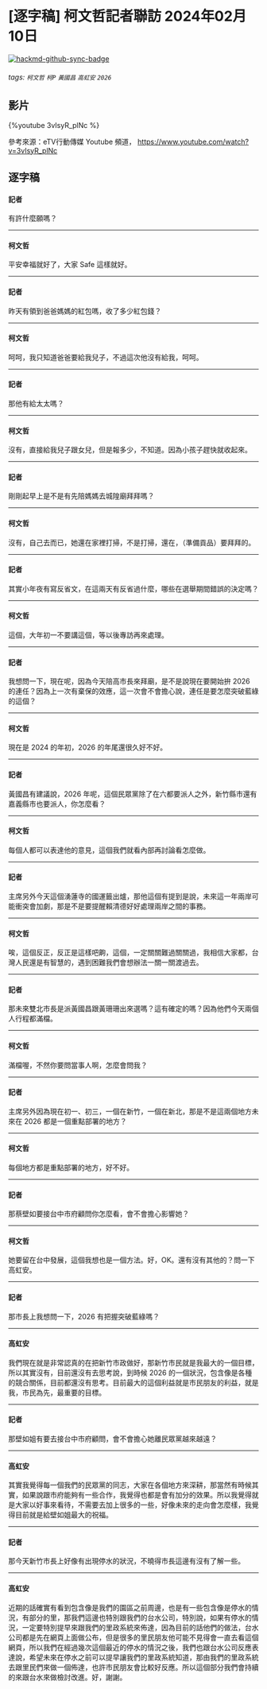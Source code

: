 # [逐字稿] 柯文哲記者聯訪 2024年02月10日

[![hackmd-github-sync-badge](https://hackmd.io/SpKZluZrQVCZrhju36FNtQ/badge)](https://hackmd.io/SpKZluZrQVCZrhju36FNtQ)


###### tags: `柯文哲` `柯P` `黃國昌` `高虹安` `2026`

## 影片

{%youtube 3vIsyR_plNc %}

參考來源：eTV行動傳媒 Youtube 頻道， https://www.youtube.com/watch?v=3vIsyR_plNc

## 逐字稿

#### 記者

有許什麼願嗎？

---

#### 柯文哲

平安幸福就好了，大家 Safe 這樣就好。

---

#### 記者

昨天有領到爸爸媽媽的紅包嗎，收了多少紅包錢？

---

#### 柯文哲

呵呵，我只知道爸爸要給我兒子，不過這次他沒有給我，呵呵。

---

#### 記者

那他有給太太嗎？

---

#### 柯文哲

沒有，直接給我兒子跟女兒，但是報多少，不知道。因為小孩子趕快就收起來。

---

#### 記者

剛剛起早上是不是有先陪媽媽去城隍廟拜拜嗎？

---

#### 柯文哲

沒有，自己去而已，她還在家裡打掃，不是打掃，還在，（準備貢品）要拜拜的。

---

#### 記者

其實小年夜有寫反省文，在這兩天有反省過什麼，哪些在選舉期間錯誤的決定嗎？

---

#### 柯文哲

這個，大年初一不要講這個，等以後專訪再來處理。

---

#### 記者

我想問一下，現在呢，因為今天陪高市長來拜廟，是不是說現在要開始拚 2026 的連任？因為上一次有棄保的效應，這一次會不會擔心說，連任是要怎麼突破藍綠的這個？

---

#### 柯文哲

現在是 2024 的年初，2026 的年尾還很久好不好。

---

#### 記者

黃國昌有建議說，2026 年呢，這個民眾黨除了在六都要派人之外，新竹縣市還有嘉義縣市也要派人，你怎麼看？

---

#### 柯文哲

每個人都可以表達他的意見，這個我們就看內部再討論看怎麼做。

---

#### 記者

主席另外今天這個湧蓮寺的國運籤出爐，那他這個有提到是說，未來這一年兩岸可能衝突會加劇，那是不是要提醒賴清德好好處理兩岸之間的事務。

---

#### 柯文哲

唉，這個反正，反正是這樣吧齁，這個，一定關關難過關關過，我相信大家都，台灣人民還是有智慧的，遇到困難我們會想辦法一關一關渡過去。

---

#### 記者

那未來雙北市長是派黃國昌跟黃珊珊出來選嗎？這有確定的嗎？因為他們今天兩個人行程都滿檔。

---

#### 柯文哲

滿檔喔，不然你要問當事人啊，怎麼會問我？

---

#### 記者

主席另外因為現在初一、初三，一個在新竹，一個在新北，那是不是這兩個地方未來在 2026 都是一個重點部署的地方？

---

#### 柯文哲

每個地方都是重點部署的地方，好不好。

---

#### 記者

那蔡壁如要接台中市府顧問你怎麼看，會不會擔心影響她？

---

#### 柯文哲

她要留在台中發展，這個我想也是一個方法。好，OK。還有沒有其他的？問一下高虹安。

---

#### 記者

那市長上我想問一下，2026 有把握突破藍綠嗎？

---

#### 高虹安

我們現在就是非常認真的在把新竹市政做好，那新竹市民就是我最大的一個目標，所以其實沒有，目前還沒有去思考說，到時候 2026 的一個狀況，包含像是各種的競合關係，目前都還沒有思考。目前最大的這個利益就是市民朋友的利益，就是我，市民為先，最重要的目標。

---

#### 記者

那壁如姐有要去接台中市府顧問，會不會擔心她離民眾黨越來越遠？

---

#### 高虹安

其實我覺得每一個我們的民眾黨的同志，大家在各個地方來深耕，那當然有時候其實，如果說跟市府能夠有一些合作，我覺得也都是會有加分的效果。所以我覺得就是大家以好事來看待，不需要去加上很多的一些，好像未來的走向會怎麼樣，我覺得目前就是給壁如姐最大的祝福。

---

#### 記者

那今天新竹市長上好像有出現停水的狀況，不曉得市長這邊有沒有了解一些。

---

#### 高虹安

近期的話確實有看到包含像是我們的園區之前周邊，也是有一些包含像是停水的情況，有部分的里，那我們這邊也特別跟我們的台水公司，特別說，如果有停水的情況，一定要特別提早來跟我們的里政系統來佈達，因為目前的話他們的做法，台水公司都是先在網頁上面做公布，但是很多的里民朋友他可能不見得會一直去看這個網頁，所以我們在經過幾次這個最近的停水的情況之後，我們也跟台水公司反應表達說，希望未來在停水之前可以提早讓我們的里政系統知道，那由我們的里政系統去跟里民們來做一個佈達，也許市民朋友會比較好反應。所以這個部分我們會持續的來跟台水來做檢討改進。好，謝謝。
